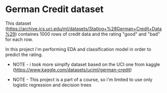 # German Credit dataset

This dataset (https://archive.ics.uci.edu/ml/datasets/Statlog+%28German+Credit+Data%29) containes 1000 rows of credit data and the rating "good" and "bad" for each row.

In this project i'm performing EDA and classification model in order to predict the rating.

* NOTE - i took more simplfy dataset based on the UCI one from kaggle (https://www.kaggle.com/datasets/uciml/german-credit) 

* NOTE - This project is a part of a course, so i'm limited to use only logistic regression and decision trees
